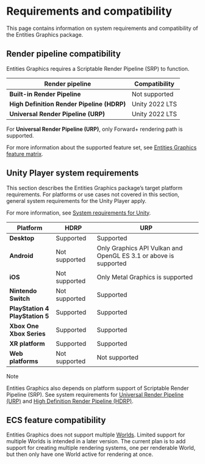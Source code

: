 # Requirements and compatibility

This page contains information on system requirements and compatibility of the Entities Graphics package.

## Render pipeline compatibility

Entities Graphics requires a Scriptable Render Pipeline (SRP) to function.

| **Render pipeline**                        | **Compatibility**    |
| ------------------------------------------ | -------------------- |
| **Built-in Render Pipeline**               | Not supported        |
| **High Definition Render Pipeline (HDRP)** | Unity 2022 LTS       |
| **Universal Render Pipeline (URP)**        | Unity 2022 LTS       |

For **Universal Render Pipeline (URP)**, only Forward+ rendering path is supported.

For more information about the supported feature set, see [Entities Graphics feature matrix](entities-graphics-versions.md).

## Unity Player system requirements

This section describes the Entities Graphics package’s target platform requirements. For platforms or use cases not covered in this section, general system requirements for the Unity Player apply.

For more information, see [System requirements for Unity](xref:system-requirements).

| **Platform**                           | **HDRP**          | **URP**                          |
| -------------------------------------- |------------------ | -------------------------------- |
| **Desktop**                            | Supported         | Supported                        |
| **Android**                            | Not supported     | Only Graphics API Vulkan and OpenGL ES 3.1 or above is supported |
| **iOS**                                | Not supported     | Only Metal Graphics is supported |
| **Nintendo Switch**                    | Not supported     | Supported                        |
| **PlayStation 4**<br>**PlayStation 5** | Supported         | Supported                        |
| **Xbox One**<br>**Xbox Series**        | Supported         | Supported                        |
| **XR platform**                        | Supported         | Supported                        |
| **Web platforms**                      | Not supported     | Not supported                    |

> [!NOTE]
> Entities Graphics also depends on platform support of Scriptable Render Pipeline (SRP). See system requirements for [Universal Render Pipeline (URP)](https://docs.unity3d.com/Packages/com.unity.render-pipelines.universal@latest?subfolder=/manual/requirements.html) and [High Definition Render Pipeline (HDRP)](https://docs.unity3d.com/Packages/com.unity.render-pipelines.high-definition@latest?subfolder=/manual/System-Requirements.html).

## ECS feature compatibility

Entities Graphics does not support multiple [Worlds](https://docs.unity3d.com/Packages/com.unity.entities@latest?subfolder=/manual/concepts-worlds.html). Limited support for multiple Worlds is intended in a later version. The current plan is to add support for creating multiple rendering systems, one per renderable World, but then only have one World active for rendering at once.
